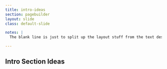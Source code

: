 ```yaml
---
title: intro-ideas
section: pagebuilder
layout: slide
class: default-slide

notes: |
  The blank line is just to split up the layout stuff from the text design stuff.

---
```


## Intro Section Ideas
